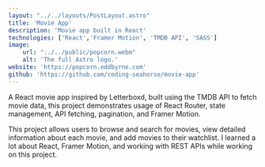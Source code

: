 ```yaml
---
layout: "../../layouts/PostLayout.astro"
title: 'Movie App'
description: 'Movie app built in React'
technologies: ['React','Framer Motion', 'TMDB API', 'SASS']
image:
    url: "../../public/popcorn.webm"
    alt: 'The full Astro logo.'
website: 'https://popcorn.eddbyrne.com'
github: 'https://github.com/coding-seahorse/movie-app'
---
```


A React movie app inspired by Letterboxd, built using the TMDB API to fetch movie data, this project demonstrates usage of React Router, state management, API fetching, pagination, and Framer Motion.

This project allows users to browse and search for movies, view detailed information about each movie, and add movies to their watchlist. I learned a lot about React, Framer Motion, and working with REST APIs while working on this project.